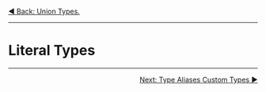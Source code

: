 <p align="left">
 <a href="02_11.md">◀ Back: Union Types.</a>
</p>

---

# Literal Types



---

<p align="right">
 <a href="02_10.md">Next: Type Aliases Custom Types ▶</a>
</p>
